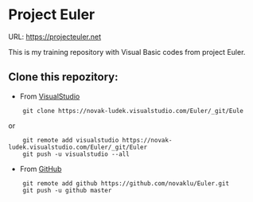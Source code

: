 # Project Euler

URL: https://projecteuler.net

This is my training repository with Visual Basic codes from project Euler.


## Clone this repozitory:
* From [VisualStudio](https://novak-ludek.visualstudio.com/Euler)
```git
    git clone https://novak-ludek.visualstudio.com/Euler/_git/Eule 
```
or
```
    git remote add visualstudio https://novak-ludek.visualstudio.com/Euler/_git/Euler
    git push -u visualstudio --all
```
* From [GitHub](https://github.com/novaklu/Euler)
```
    git remote add github https://github.com/novaklu/Euler.git
    git push -u github master
```
